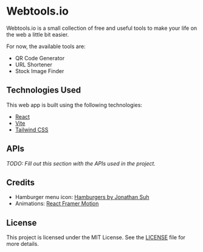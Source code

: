 # Webtools.io



Webtools.io is a small collection of free and useful tools to make your life on the web a little bit easier.

For now, the available tools are:

- QR Code Generator
- URL Shortener
- Stock Image Finder


## Technologies Used

This web app is built using the following technologies:

- [React](https://reactjs.org/)
- [Vite](https://vitejs.dev/)
- [Tailwind CSS](https://tailwindcss.com/)

## APIs

_TODO: Fill out this section with the APIs used in the project._

## Credits

- Hamburger menu icon: [Hamburgers by Jonathan Suh](https://github.com/jonsuh/hamburgers)
- Animations: [React Framer Motion](https://www.framer.com/api/motion/)


## License

This project is licensed under the MIT License. See the [LICENSE](./LICENSE.md) file for more details.
